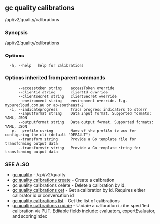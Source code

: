 ## gc quality calibrations

/api/v2/quality/calibrations

### Synopsis

/api/v2/quality/calibrations

### Options

```
  -h, --help   help for calibrations
```

### Options inherited from parent commands

```
      --accesstoken string    accessToken override
      --clientid string       clientId override
      --clientsecret string   clientSecret override
      --environment string    environment override. E.g. mypurecloud.com.au or ap-southeast-2
  -i, --indicateprogress      Trace progress indicators to stderr
      --inputformat string    Data input format. Supported formats: YAML, JSON
      --outputformat string   Data output format. Supported formats: YAML, JSON
  -p, --profile string        Name of the profile to use for configuring the cli (default "DEFAULT")
      --transform string      Provide a Go template file for transforming output data
      --transformstr string   Provide a Go template string for transforming output data
```

### SEE ALSO

* [gc quality](gc_quality.html)	 - /api/v2/quality
* [gc quality calibrations create](gc_quality_calibrations_create.html)	 - Create a calibration
* [gc quality calibrations delete](gc_quality_calibrations_delete.html)	 - Delete a calibration by id.
* [gc quality calibrations get](gc_quality_calibrations_get.html)	 - Get a calibration by id.  Requires either calibrator id or conversation id
* [gc quality calibrations list](gc_quality_calibrations_list.html)	 - Get the list of calibrations
* [gc quality calibrations update](gc_quality_calibrations_update.html)	 - Update a calibration to the specified calibration via PUT.  Editable fields include: evaluators, expertEvaluator, and scoringIndex


